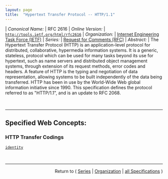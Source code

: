 ```yaml
---
layout: page
title:  "Hypertext Transfer Protocol -- HTTP/1.1"
---
```


| *Canonical Name:* | RFC 2616
| *Online Version:* | [`http://tools.ietf.org/html/rfc2616`](http://tools.ietf.org/html/rfc2616)
| *Organization:* | [Internet Engineering Task Force (IETF)](..  "List of specification series by this organization")
| *Series:* | [Request for Comments (RFC)](.  "List of specifications in this series")
| *Abstract:* | The Hypertext Transfer Protocol (HTTP) is an application-level protocol for distributed, collaborative, hypermedia information systems. It is a generic, stateless, protocol which can be used for many tasks beyond its use for hypertext, such as name servers and distributed object management systems, through extension of its request methods, error codes and headers. A feature of HTTP is the typing and negotiation of data representation, allowing systems to be built independently of the data being transferred. HTTP has been in use by the World-Wide Web global information initiative since 1990. This specification defines the protocol referred to as "HTTP/1.1", and is an update to RFC 2068.

<br/>
<hr/>

## Specified Web Concepts:

### HTTP Transfer Codings

[`identity`](/concepts/http-transfer-coding/identity "The default (identity) encoding; the use of no transformation whatsoever. This content-coding is used only in the Accept-Encoding header, and SHOULD NOT be used in the Content-Encoding header.")



<br/>
<hr/>

<p style="text-align: right">Return to ( <a href="./">Series</a> | <a href="../">Organization</a> | <a href="../../">all Specifications</a> )</p>